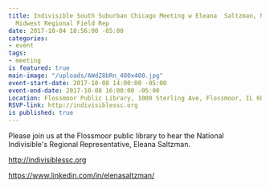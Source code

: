 ```yaml
---
title: Indivisible South Suburban Chicago Meeting w Eleana  Saltzman, National Indivisible's
  Midwest Regional Field Rep
date: 2017-10-04 18:56:00 -05:00
categories:
- event
tags:
- meeting
is featured: true
main-image: "/uploads/AWdZ8bRn_400x400.jpg"
event-start-date: 2017-10-08 14:00:00 -05:00
event-end-date: 2017-10-08 16:00:00 -05:00
Location: Flossmoor Public Library, 1000 Sterling Ave, Flossmoor, IL 60422, USA
RSVP-link: http://indivisiblessc.org
is published: true
---
```


Please join us at the Flossmoor public library to hear the National Indivisible's Regional Representative, Eleana Saltzman. 

http://indivisiblessc.org

https://www.linkedin.com/in/elenasaltzman/ 